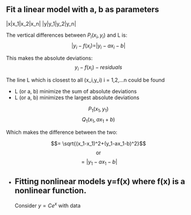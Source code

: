 ## Fit a linear model with a, b as parameters
|x|x_1|x_2|x_n|
|y|y_1|y_2|y_n|

The vertical differences between $P_i (x_i, y_i)$ and L is:
$$|y_i-f(x_i) = |y_i-ax_i-b|$$

This makes the absolute deviations:
$$y_i-f(x_i)-residuals$$

The line L which is closest to all (x_i,y_i) i = 1,2,...n could be found
* L (or a, b) minimize the sum of absolute deviations
* L (or a, b) minimizes the largest absolute deviations

$$P_1 (x_1, y_1)$$
$$Q_1 (x_1, ax_1+b)$$

Which makes the difference between the two:

$$= \sqrt{(x_1-x_1)^2+(y_1-ax_1-b)^2}$$
$$\text{or}$$
$$=|y_1-ax_1-b|$$
- ## Fitting nonlinear models y=f(x) where f(x) is a nonlinear function.
  Consider $y=Ce^x$ with data